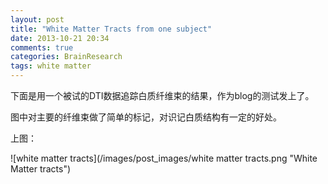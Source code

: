 ```yaml
---
layout: post
title: "White Matter Tracts from one subject"
date: 2013-10-21 20:34
comments: true
categories: BrainResearch
tags: white matter
---
```

下面是用一个被试的DTI数据追踪白质纤维束的结果，作为blog的测试发上了。

图中对主要的纤维束做了简单的标记，对识记白质结构有一定的好处。

上图：<!--more-->

![white matter tracts](/images/post_images/white matter tracts.png "White Matter tracts")
